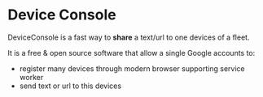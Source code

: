 # Device Console

DeviceConsole is a fast way to **share** a text/url to one devices of a fleet.

It is a free & open source software that allow a single Google accounts to:

- register many devices through modern browser supporting service worker
- send text or url to this devices
